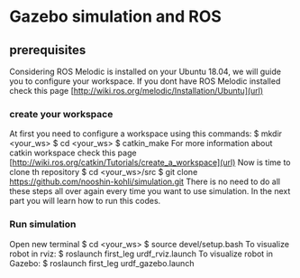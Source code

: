 # Gazebo simulation and ROS
## prerequisites
Considering ROS Melodic is installed on your Ubuntu 18.04, we will guide you to configure your workspace.
If you dont have ROS Melodic installed check this page [http://wiki.ros.org/melodic/Installation/Ubuntu](url)
### create your workspace
At first you need to configure a workspace using this commands:
$ mkdir <your_ws>
$ cd <your_ws>
$ catkin_make
For more information about catkin workspace check this page [http://wiki.ros.org/catkin/Tutorials/create_a_workspace](url)
Now is time to clone th repository
$ cd <your_ws>/src
$ git clone https://github.com/nooshin-kohli/simulation.git
There is no need to do all these steps all over again every time you want to use simulation. In the next part you will learn how to run this codes.
### Run simulation
Open new terminal
$ cd <your_ws>
$ source devel/setup.bash
To visualize robot in rviz:
$ roslaunch first_leg urdf_rviz.launch
To visualize robot in Gazebo:
$ roslaunch first_leg urdf_gazebo.launch

